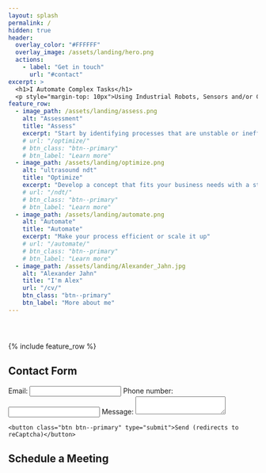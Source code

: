 ```yaml
---
layout: splash
permalink: /
hidden: true
header:
  overlay_color: "#FFFFFF"
  overlay_image: /assets/landing/hero.png
  actions:
    - label: "Get in touch"
      url: "#contact"
excerpt: >
  <h1>I Automate Complex Tasks</h1>
  <p style="margin-top: 10px">Using Industrial Robots, Sensors and/or Custom Software</p>
feature_row:
  - image_path: /assets/landing/assess.png
    alt: "Assessment"
    title: "Assess"
    excerpt: "Start by identifying processes that are unstable or inefficient"
    # url: "/optimize/"
    # btn_class: "btn--primary"
    # btn_label: "Learn more"
  - image_path: /assets/landing/optimize.png
    alt: "ultrasound ndt"
    title: "Optimize"
    excerpt: "Develop a concept that fits your business needs with a strong business case"
    # url: "/ndt/"
    # btn_class: "btn--primary"
    # btn_label: "Learn more"
  - image_path: /assets/landing/automate.png
    alt: "Automate"
    title: "Automate"
    excerpt: "Make your process efficient or scale it up"
    # url: "/automate/"
    # btn_class: "btn--primary"
    # btn_label: "Learn more"
  - image_path: /assets/landing/Alexander_Jahn.jpg
    alt: "Alexander Jahn"
    title: "I'm Alex"
    url: "/cv/"
    btn_class: "btn--primary"
    btn_label: "More about me"
---
```


<header>
  <script defer data-domain="alxndrjhn.github.io" src="https://plausible.io/js/plausible.js"></script>
  <link rel="stylesheet" href="../assets/css/landing.css" />
  <link rel="stylesheet" href="../assets/css/navbar.css" />
  <script>
    window.addEventListener('load', (event) => {
      console.log('page is fully loaded');
      var element = document.querySelector('.site-logo');
      element.classList.add("darkreader");
      element = document.querySelector('.site-logo img');
      element.classList.add("darkreader");
    });
  </script>
</header>
{% include feature_row %}

<div class="container">
  <h2 id="contact">Contact Form</h2>
  <form action="https://formspree.io/f/xnqlggyl" method="POST">
    <label>
      Email:
      <input type="email" name="_replyto" />
    </label>
    <label>
      Phone number:
      <input type="text" name="telehone" />
    </label>
    <label>
      Message:
      <textarea name="message"></textarea>
    </label>

    <button class="btn btn--primary" type="submit">Send (redirects to reCaptcha)</button>

  </form>
</div>
<div class="container">
  <h2 id="contact">Schedule a Meeting</h2>
  <div class="calendly-inline-widget" data-url="https://calendly.com/jahn-alexander/15min" style="width:100%;height:700px;"></div>
  <script type="text/javascript" src="https://assets.calendly.com/assets/external/widget.js" async></script>
</div>
